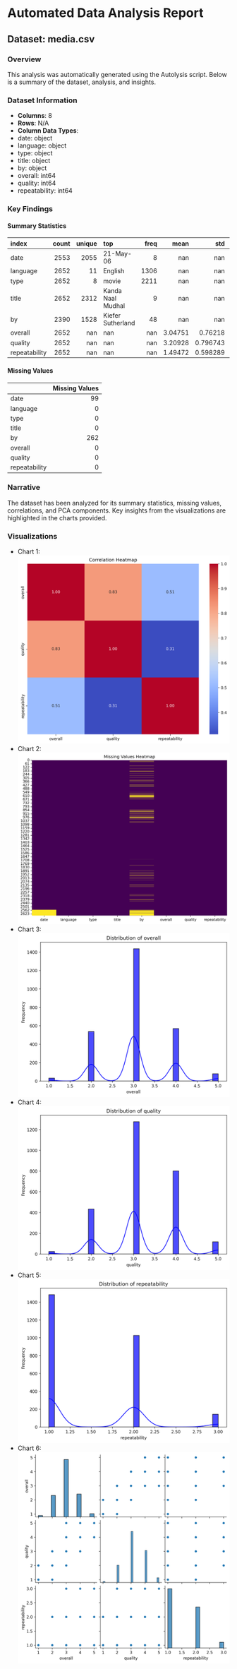 # Automated Data Analysis Report

## Dataset: media.csv

### Overview
This analysis was automatically generated using the Autolysis script. Below is a summary of the dataset, analysis, and insights.

### Dataset Information
- **Columns**: 8
- **Rows**: N/A
- **Column Data Types**:
- date: object
- language: object
- type: object
- title: object
- by: object
- overall: int64
- quality: int64
- repeatability: int64


### Key Findings
#### Summary Statistics
| index         |   count |   unique | top               |   freq |      mean |        std |   min |   25% |   50% |   75% |   max |
|:--------------|--------:|---------:|:------------------|-------:|----------:|-----------:|------:|------:|------:|------:|------:|
| date          |    2553 |     2055 | 21-May-06         |      8 | nan       | nan        |   nan |   nan |   nan |   nan |   nan |
| language      |    2652 |       11 | English           |   1306 | nan       | nan        |   nan |   nan |   nan |   nan |   nan |
| type          |    2652 |        8 | movie             |   2211 | nan       | nan        |   nan |   nan |   nan |   nan |   nan |
| title         |    2652 |     2312 | Kanda Naal Mudhal |      9 | nan       | nan        |   nan |   nan |   nan |   nan |   nan |
| by            |    2390 |     1528 | Kiefer Sutherland |     48 | nan       | nan        |   nan |   nan |   nan |   nan |   nan |
| overall       |    2652 |      nan | nan               |    nan |   3.04751 |   0.76218  |     1 |     3 |     3 |     3 |     5 |
| quality       |    2652 |      nan | nan               |    nan |   3.20928 |   0.796743 |     1 |     3 |     3 |     4 |     5 |
| repeatability |    2652 |      nan | nan               |    nan |   1.49472 |   0.598289 |     1 |     1 |     1 |     2 |     3 |

#### Missing Values
|               |   Missing Values |
|:--------------|-----------------:|
| date          |               99 |
| language      |                0 |
| type          |                0 |
| title         |                0 |
| by            |              262 |
| overall       |                0 |
| quality       |                0 |
| repeatability |                0 |

### Narrative
The dataset has been analyzed for its summary statistics, missing values, correlations, and PCA components. Key insights from the visualizations are highlighted in the charts provided.

### Visualizations
- Chart 1: ![Chart 1](./correlation_heatmap.png)
- Chart 2: ![Chart 2](./missing_values_heatmap.png)
- Chart 3: ![Chart 3](./distribution_overall.png)
- Chart 4: ![Chart 4](./distribution_quality.png)
- Chart 5: ![Chart 5](./distribution_repeatability.png)
- Chart 6: ![Chart 6](./pairplot.png)
